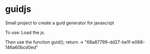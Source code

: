 guidjs
======

Small project to create a guid generator for javascript

To use:
Load the js.
<script type="text/javascript" src=".../guid.js"></script>

Then use the function 
guid();
return -> "68a87799-dd27-be1f-e068-146a60bcd0ed"
